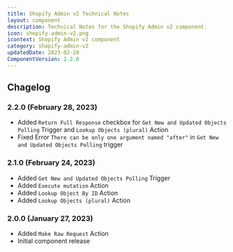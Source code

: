 ```yaml
---
title: Shopify Admin v2 Technical Notes
layout: component
description: Technical Notes for the Shopify Admin v2 component.
icon: shopify-admin-v2.png
icontext: Shopify Admin v2 component
category: shopify-admin-v2
updatedDate: 2023-02-28
ComponentVersion: 2.2.0
---
```


## Chagelog

### 2.2.0 (February 28, 2023)

* Added `Return Full Response` checkbox for `Get New and Updated Objects Polling` Trigger and `Lookup Objects (plural)` Action
* Fixed Error `There can be only one argument named "after"` in `Get New and Updated Objects Polling` trigger

### 2.1.0 (February 24, 2023)

* Added `Get New and Updated Objects Polling` Trigger
* Added `Execute mutation` Action
* Added `Lookup Object By ID` Action
* Added `Lookup Objects (plural)` Action

### 2.0.0 (January 27, 2023)

* Added `Make Raw Request` Action
* Initial component release
